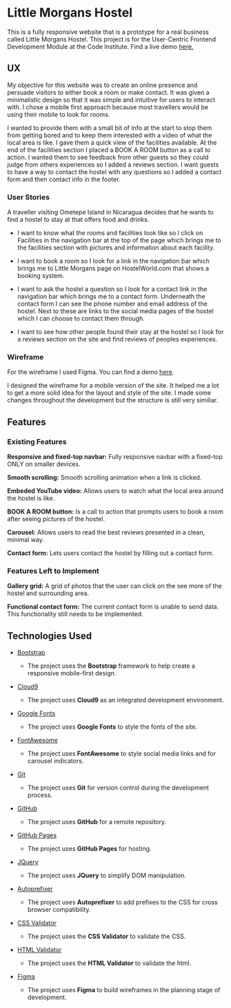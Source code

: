 # Little Morgans Hostel

This is a fully responsive website that is a prototype for a real business called Little Morgans Hostel. This project is for the User-Centric Frontend Development Module at the Code Institute. Find a live demo [here.](https://isaacwoodruff.github.io/littlemorganshostel)


## UX

My objective for this website was to create an online presence and persuade visitors to either book a room or make contact. It was given a minimalistic design so that it was simple and intuitive for users to interact with. I chose a mobile first approach because most travellers would be using their mobile to look for rooms.


I wanted to provide them with a small bit of info at the start to stop them from getting bored and to keep them interested with a video of what the local area is like. I gave them a quick view of the facilities available. At the end of the facilities section I placed a BOOK A ROOM button as a call to action. I wanted them to see feedback from other guests so they could judge from others experiences so I added a reviews section. I want guests to have a way to contact the hostel with any questions so I added a contact form and then contact info in the footer.

### User Stories

A traveller visiting Ometepe Island in Nicaragua decides that he wants to find a hostel to stay at that offers food and drinks.


* I want to know what the rooms and facilities look like so I click on Facilities in the navigation bar at the top of the page which brings me to the facilities section with pictures and information about each facility.

* I want to book a room so I look for a link in the navigation bar which brings me to Little Morgans page on HostelWorld.com that shows a booking system.

* I want to ask the hostel a question so I look for a contact link in the navigation bar which brings me to a contact form. Underneath the contact form I can see the phone number and email address of the hostel. Next to these are links to the social media pages of the hostel which I can choose to contact them through.

* I want to see how other people found their stay at the hostel so I look for a reviews section on the site and find reviews of peoples experiences.


### Wireframe

For the wireframe I used Figma. You can find a demo [here](https://www.figma.com/proto/O7nG50WtbLtGdR44jEKAUl2A/Little-Morgans-Hostel?node-id=7%3A34&scaling=scale-down).


I designed the wireframe for a mobile version of the site. It helped me a lot to get a more solid idea for the layout and style of the site. I made some changes throughout the development but the structure is still very similiar.


## Features

### Existing Features
**Responsive and fixed-top navbar:** Fully responsive navbar with a fixed-top ONLY on smaller devices.

**Smooth scrolling:** Smooth scrolling animation when a link is clicked.

**Embeded YouTube video:** Allows users to watch what the local area around the hostel is like.

**BOOK A ROOM button:** Is a call to action that prompts users to book a room after seeing pictures of the hostel.

**Carousel:** Allows users to read the best reviews presented in a clean, minimal way.

**Contact form:** Lets users contact the hostel by filling out a contact form.


### Features Left to Implement

**Gallery grid:** A grid of photos that the user can click on the see more of the hostel and surrounding area.

**Functional contact form:** The current contact form is unable to send data. This functionality still needs to be implemented.

## Technologies Used

- [Bootstrap](https://getbootstrap.com/)
    - The project uses the **Bootstrap** framework to help create a responsive mobile-first design.

- [Cloud9](https://c9.io)
    - The project uses **Cloud9** as an integrated development environment.

- [Google Fonts](https://fonts.google.com/)
    - The project uses **Google Fonts** to style the fonts of the site.

- [FontAwesome](https://fontawesome.com/)
    - The project uses **FontAwesome** to style social media links and for carousel indicators.

- [Git](https://git-scm.com)
    - The project uses **Git** for version control during the development process. 

- [GitHub](https://github.com/)
    - The project uses **GitHub** for a remote repository.

- [GitHub Pages](https://pages.github.com/)
    - The project uses **GitHub Pages** for hosting.

- [JQuery](https://jquery.com)
    - The project uses **JQuery** to simplify DOM manipulation.

- [Autoprefixer](https://autoprefixer.github.io/)
    - The project uses **Autoprefixer** to add prefixes to the CSS for cross browser compatibility.

- [CSS Validator](https://jigsaw.w3.org/css-validator/)
    - The project uses the **CSS Validator** to validate the CSS.

- [HTML Validator](https://validator.w3.org/)
    - The project uses the **HTML Validator** to validate the html.

- [Figma](https://www.figma.com/)
    - The project uses **Figma** to build wireframes in the planning stage of development.